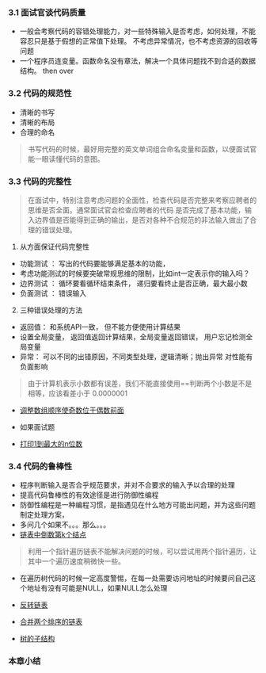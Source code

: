 ### 3.1 面试官谈代码质量* 一般会考察代码的容错处理能力，对一些特殊输入是否考虑，如何处理，不能容忍只是基于假想的正常值下处理。不考虑异常情况，也不考虑资源的回收等问题* 一个程序员连变量。函数命名没有章法，解决一个具体问题找不到合适的数据结构。 then over### 3.2 代码的规范性* 清晰的书写* 清晰的布局* 合理的命名> 书写代码的时候，最好用完整的英文单词组合命名变量和函数，以便面试官能一眼读懂代码的意图。### 3.3 代码的完整性> 在面试中，特别注意考虑问题的全面性，检查代码是否完整来考察应聘者的思维是否全面。通常面试官会检查应聘者的代码是否完成了基本功能，输入边界值是否能得到正确的输出，是否对各种不合规范的非法输入做出了合理的错误处理。1. 从方面保证代码完整性* 功能测试 ： 写出的代码要能够满足基本的功能，* 考虑功能测试的时候要突破常规思维的限制，比如int一定表示你的输入吗？* 边界测试 ： 循环要看循环结束条件， 递归要看终止是否正确，最大最小数* 负面测试 ： 错误输入2. 三种错误处理的方法* 返回值： 和系统API一致， 但不能方便使用计算结果* 设置全局变量， 返回值返回计算结果，全局变量返回错误， 用户忘记检测全局变量* 异常： 可以不同的出错原因，不同类型处理，逻辑清晰；抛出异常 对性能有负面影响> 由于计算机表示小数都有误差，我们不能直接使用==判断两个小数是不是相等，应该看差小于 0.0000001* [调整数组顺序使奇数位于偶数前面](数组_连续子数组的最大和/14_调整数组顺序使奇数位于偶数前面.py)* 如果面试题* [打印1到最大的n位数](数组_连续子数组的最大和/打印1到最大的n位数.py)### 3.4 代码的鲁棒性* 程序判断输入是否合乎规范要求，并对不合要求的输入予以合理的处理* 提高代码鲁棒性的有效途径是进行防御性编程* 防御性编程是一种编程习惯，是指遇见在什么地方可能出问题，并为这些问题制定处理方案，* 多问几个如果不。。。那么。。。* [链表中倒数第k个结点](数组_连续子数组的最大和/15_链表中倒数第k个结点.py)> 利用一个指针遍历链表不能解决问题的时候，可以尝试用两个指针遍历，让其中一个遍历速度稍微快一些。* 在遍历树代码的时候一定高度警惕，在每一处需要访问地址的时候要问自己这个地址有没有可能是NULL，如果NULL怎么处理* [反转链表](数组_连续子数组的最大和/16_反转链表.py)* [合并两个排序的链表](数组_连续子数组的最大和/17_合并两个排序的链表.py)* [树的子结构](数组_连续子数组的最大和/18_树的子结构.py)### 本章小结